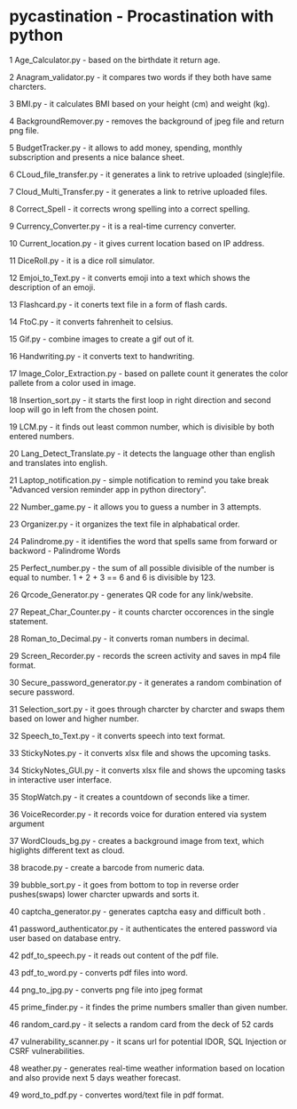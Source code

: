 # pycastination - Procastination with python

1  Age_Calculator.py - based on the birthdate it return age.
 
2  Anagram_validator.py - it compares two words if they both have same charcters.
 
3  BMI.py - it calculates BMI based on your height (cm) and weight (kg).
 
4  BackgroundRemover.py - removes the background of jpeg file and return png file.
 
5  BudgetTracker.py - it allows to add money, spending, monthly subscription and presents a nice balance sheet.
 
6  CLoud_file_transfer.py - it generates a link to retrive uploaded (single)file.
 
7  Cloud_Multi_Transfer.py - it generates a link to retrive uploaded files.
 
8  Correct_Spell - it corrects wrong spelling into a correct spelling.
 
9  Currency_Converter.py - it is a real-time currency converter.
 
10  Current_location.py - it gives current location based on IP address.
 
11  DiceRoll.py - it is a dice roll simulator.
 
12  Emjoi_to_Text.py - it converts emoji into a text which shows the description of an emoji.
 
13  Flashcard.py - it conerts text file in a form of flash cards.
 
14  FtoC.py - it converts fahrenheit to celsius.
 
15  Gif.py - combine images to create a gif out of it.
 
16  Handwriting.py - it converts text to handwriting.
 
17  Image_Color_Extraction.py - based on pallete count it generates the color pallete from a color used in image.
 
18  Insertion_sort.py - it starts the first loop in right direction and second loop will go in left from the chosen point.
 
19  LCM.py - it finds out least common number, which is divisible by both entered numbers.
 
20  Lang_Detect_Translate.py - it detects the language other than english and translates into english.
 
21  Laptop_notification.py - simple notification to remind you take break "Advanced version reminder app in python directory".
 
22  Number_game.py - it allows you to guess a number in 3 attempts.
 
23  Organizer.py - it organizes the text file in alphabatical order.
 
24  Palindrome.py - it identifies the word that spells same from forward or backword - Palindrome Words
 
25  Perfect_number.py - the sum of all possible divisible of the number is equal to number. 1 + 2 + 3 == 6 and 6 is divisible by 123.
 
26  Qrcode_Generator.py - generates QR code for any link/website.
 
27  Repeat_Char_Counter.py - it counts charcter occorences in the single statement.
 
28  Roman_to_Decimal.py - it converts roman numbers in decimal.
 
29  Screen_Recorder.py - records the screen activity and saves in mp4 file format.
 
30  Secure_password_generator.py - it generates a random combination of secure password.
 
31  Selection_sort.py - it goes through charcter by charcter and swaps them based on lower and higher number.
 
32  Speech_to_Text.py - it converts speech into text format.
 
33  StickyNotes.py - it converts xlsx file and shows the upcoming tasks.
 
34  StickyNotes_GUI.py - it converts xlsx file and shows the upcoming tasks in interactive user interface.
 
35  StopWatch.py - it creates a countdown of seconds like a timer.
 
36  VoiceRecorder.py - it records voice for duration entered via system argument
 
37  WordClouds_bg.py - creates a background image from text, which higlights different text as cloud.
 
38  bracode.py - create a barcode from numeric data.
 
39  bubble_sort.py - it goes from bottom to top in reverse order pushes(swaps) lower charcter upwards and sorts it.
 
40  captcha_generator.py - generates captcha easy and difficult both .
 
41  password_authenticator.py - it authenticates the entered password via user based on database entry.
 
42  pdf_to_speech.py - it reads out content of the pdf file.
 
43  pdf_to_word.py - converts pdf files into word.
 
44  png_to_jpg.py - converts png file into jpeg format
 
45  prime_finder.py - it findes the prime numbers smaller than given number.
 
46  random_card.py - it selects a random card from the deck of 52 cards
 
47  vulnerability_scanner.py - it scans url for potential IDOR, SQL Injection or CSRF vulnerabilities.
 
48  weather.py - generates real-time weather information based on location and also provide next 5 days weather forecast.
 
49  word_to_pdf.py - convertes word/text file in pdf format.
 
